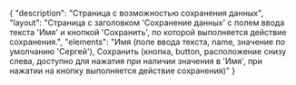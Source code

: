 {
"description": "Страница с возможностью сохранения данных",
"layout": "Страница с заголовком 'Сохранение данных' с полем ввода текста 'Имя' и кнопкой 'Сохранить', по которой выполняется действие сохранения.",
"elements": "Имя (поле ввода текста, name, значение по умолчанию 'Сергей'),
Сохранить (кнопка, button, расположение снизу слева, доступно для нажатия при наличии значения в 'Имя', при нажатии на кнопку выполняется действие сохранения)"
}